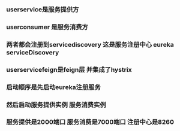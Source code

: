 ### userservice是服务提供方

### userconsumer 是服务消费方

### 两者都会注册到servicediscovery 这是服务注册中心 eureka serviceDiscovery

### userservicefeign是feign层 并集成了hystrix

### 启动顺序是先启动eureka注册服务

### 然后启动服务提供实例 服务消费实例

### 服务提供是2000端口 服务消费是7000端口 注册中心是8260

